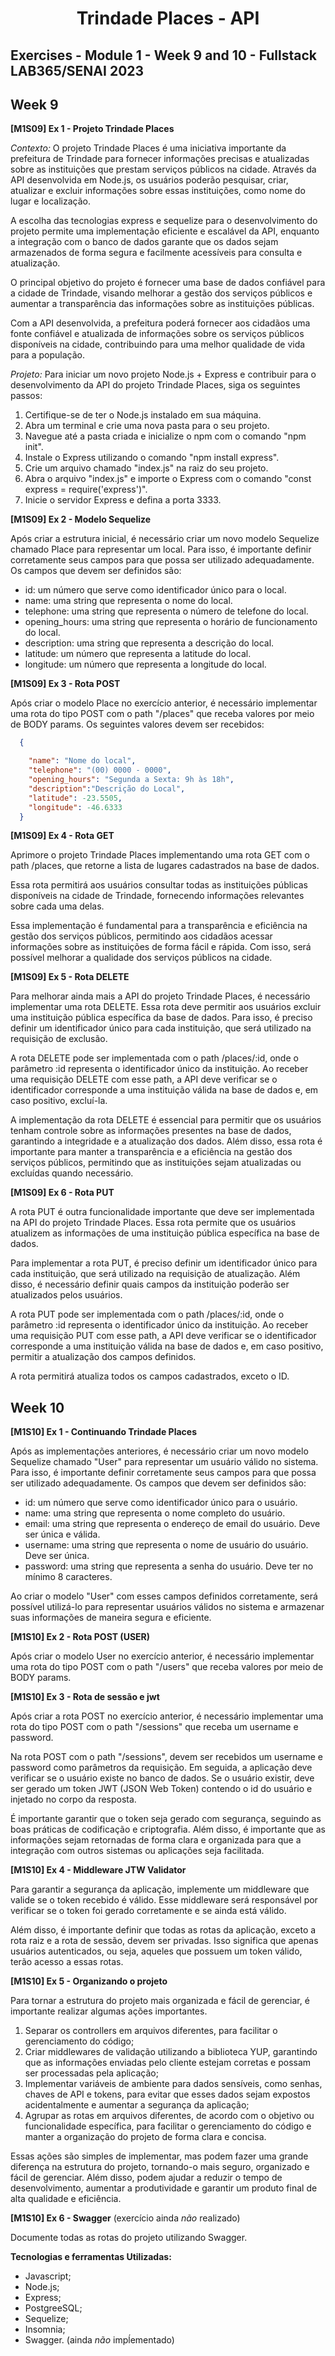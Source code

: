 
<h1 align="center">Trindade Places - API</h1>

## Exercises - Module 1 - Week 9 and 10 - Fullstack LAB365/SENAI 2023

## Week 9

**[M1S09] Ex 1 - Projeto Trindade Places**

*Contexto:*
O projeto Trindade Places é uma iniciativa importante da prefeitura de Trindade para fornecer informações precisas e atualizadas sobre as instituições que prestam serviços públicos na cidade. Através da API desenvolvida em Node.js, os usuários poderão pesquisar, criar, atualizar e excluir informações sobre essas instituições, como nome do lugar e localização.

A escolha das tecnologias express e sequelize para o desenvolvimento do projeto permite uma implementação eficiente e escalável da API, enquanto a integração com o banco de dados garante que os dados sejam armazenados de forma segura e facilmente acessíveis para consulta e atualização.

O principal objetivo do projeto é fornecer uma base de dados confiável para a cidade de Trindade, visando melhorar a gestão dos serviços públicos e aumentar a transparência das informações sobre as instituições públicas.

Com a API desenvolvida, a prefeitura poderá fornecer aos cidadãos uma fonte confiável e atualizada de informações sobre os serviços públicos disponíveis na cidade, contribuindo para uma melhor qualidade de vida para a população.

*Projeto:*
Para iniciar um novo projeto Node.js + Express e contribuir para o desenvolvimento da API do projeto Trindade Places, siga os seguintes passos:

1. Certifique-se de ter o Node.js instalado em sua máquina.
2. Abra um terminal e crie uma nova pasta para o seu projeto.
3. Navegue até a pasta criada e inicialize o npm com o comando "npm init".
4. Instale o Express utilizando o comando "npm install express".
5. Crie um arquivo chamado "index.js" na raiz do seu projeto.
6. Abra o arquivo "index.js" e importe o Express com o comando "const express = require('express')".
7. Inicie o servidor Express e defina a porta 3333.


**[M1S09] Ex 2 - Modelo Sequelize**

Após criar a estrutura inicial, é necessário criar um novo modelo Sequelize chamado Place para representar um local. Para isso, é importante definir corretamente seus campos para que possa ser utilizado adequadamente. Os campos que devem ser definidos são:

- id: um número que serve como identificador único para o local.
- name: uma string que representa o nome do local.
- telephone: uma string que representa o número de telefone do local.
- opening_hours: uma string que representa o horário de funcionamento do local.
- description: uma string que representa a descrição do local.
- latitude: um número que representa a latitude do local.
- longitude: um número que representa a longitude do local.


**[M1S09] Ex 3 - Rota POST**

Após criar o modelo Place no exercício anterior, é necessário implementar uma rota do tipo POST com o path "/places" que receba valores por meio de BODY params. Os seguintes valores devem ser recebidos:

```json
  {

    "name": "Nome do local",
    "telephone": "(00) 0000 - 0000",
    "opening_hours": "Segunda a Sexta: 9h às 18h",
    "description":"Descrição do Local",
    "latitude": -23.5505,
    "longitude": -46.6333
  }
```

**[M1S09] Ex 4  - Rota GET**

Aprimore o projeto Trindade Places implementando uma rota GET com o path /places, que retorne a lista de lugares cadastrados na base de dados.

Essa rota permitirá aos usuários consultar todas as instituições públicas disponíveis na cidade de Trindade, fornecendo informações relevantes sobre cada uma delas.

Essa implementação é fundamental para a transparência e eficiência na gestão dos serviços públicos, permitindo aos cidadãos acessar informações sobre as instituições de forma fácil e rápida. Com isso, será possível melhorar a qualidade dos serviços públicos na cidade.


**[M1S09] Ex 5 - Rota DELETE**

Para melhorar ainda mais a API do projeto Trindade Places, é necessário implementar uma rota DELETE. Essa rota deve permitir aos usuários excluir uma instituição pública específica da base de dados. Para isso, é preciso definir um identificador único para cada instituição, que será utilizado na requisição de exclusão.

A rota DELETE pode ser implementada com o path /places/:id, onde o parâmetro :id representa o identificador único da instituição. Ao receber uma requisição DELETE com esse path, a API deve verificar se o identificador corresponde a uma instituição válida na base de dados e, em caso positivo, excluí-la.

A implementação da rota DELETE é essencial para permitir que os usuários tenham controle sobre as informações presentes na base de dados, garantindo a integridade e a atualização dos dados. Além disso, essa rota é importante para manter a transparência e a eficiência na gestão dos serviços públicos, permitindo que as instituições sejam atualizadas ou excluídas quando necessário.


**[M1S09] Ex 6 - Rota PUT**

A rota PUT é outra funcionalidade importante que deve ser implementada na API do projeto Trindade Places. Essa rota permite que os usuários atualizem as informações de uma instituição pública específica na base de dados.

Para implementar a rota PUT, é preciso definir um identificador único para cada instituição, que será utilizado na requisição de atualização. Além disso, é necessário definir quais campos da instituição poderão ser atualizados pelos usuários.

A rota PUT pode ser implementada com o path /places/:id, onde o parâmetro :id representa o identificador único da instituição. Ao receber uma requisição PUT com esse path, a API deve verificar se o identificador corresponde a uma instituição válida na base de dados e, em caso positivo, permitir a atualização dos campos definidos.

A rota permitirá atualiza todos os campos cadastrados, exceto o ID.


## Week 10


**[M1S10] Ex 1 - Continuando Trindade Places**

Após as implementações anteriores, é necessário criar um novo modelo Sequelize chamado "User" para representar um usuário válido no sistema. Para isso, é importante definir corretamente seus campos para que possa ser utilizado adequadamente. Os campos que devem ser definidos são:

- id: um número que serve como identificador único para o usuário.
- name: uma string que representa o nome completo do usuário.
- email: uma string que representa o endereço de email do usuário. Deve ser única e válida.
- username: uma string que representa o nome de usuário do usuário. Deve ser única.
- password: uma string que representa a senha do usuário. Deve ter no mínimo 8 caracteres.

Ao criar o modelo "User" com esses campos definidos corretamente, será possível utilizá-lo para representar usuários válidos no sistema e armazenar suas informações de maneira segura e eficiente.


**[M1S10] Ex 2 - Rota POST (USER)**

Após criar o modelo User no exercício anterior, é necessário implementar uma rota do tipo POST com o path "/users" que receba valores por meio de BODY params.


**[M1S10] Ex 3 - Rota de sessão e jwt**

Após criar a rota POST no exercício anterior, é necessário implementar uma rota do tipo POST com o path "/sessions" que receba um username e password.

Na rota POST com o path "/sessions", devem ser recebidos um username e password como parâmetros da requisição. Em seguida, a aplicação deve verificar se o usuário existe no banco de dados. Se o usuário existir, deve ser gerado um token JWT (JSON Web Token) contendo o id do usuário e injetado no corpo da resposta.

É importante garantir que o token seja gerado com segurança, seguindo as boas práticas de codificação e criptografia. Além disso, é importante que as informações sejam retornadas de forma clara e organizada para que a integração com outros sistemas ou aplicações seja facilitada.


**[M1S10] Ex 4 - Middleware JTW Validator**

Para garantir a segurança da aplicação, implemente um middleware que valide se o token recebido é válido. Esse middleware será responsável por verificar se o token foi gerado corretamente e se ainda está válido.

Além disso, é importante definir que todas as rotas da aplicação, exceto a rota raiz e a rota de sessão, devem ser privadas. Isso significa que apenas usuários autenticados, ou seja, aqueles que possuem um token válido, terão acesso a essas rotas.


**[M1S10] Ex 5 - Organizando o projeto**

Para tornar a estrutura do projeto mais organizada e fácil de gerenciar, é importante realizar algumas ações importantes.‌

1. Separar os controllers em arquivos diferentes, para facilitar o gerenciamento do código;
2. Criar middlewares de validação utilizando a biblioteca YUP, garantindo que as informações enviadas pelo cliente estejam   corretas e possam ser processadas pela aplicação;
3. Implementar variáveis de ambiente para dados sensíveis, como senhas, chaves de API e tokens, para evitar que esses dados sejam expostos acidentalmente e aumentar a segurança da aplicação;
4. Agrupar as rotas em arquivos diferentes, de acordo com o objetivo ou funcionalidade específica, para facilitar o gerenciamento do código e manter a organização do projeto de forma clara e concisa.
 
Essas ações são simples de implementar, mas podem fazer uma grande diferença na estrutura do projeto, tornando-o mais seguro, organizado e fácil de gerenciar. Além disso, podem ajudar a reduzir o tempo de desenvolvimento, aumentar a produtividade e garantir um produto final de alta qualidade e eficiência.


**[M1S10] Ex 6 - Swagger** (exercício ainda *não* realizado)

Documente todas as rotas do projeto utilizando Swagger.


**Tecnologias e ferramentas Utilizadas:**

- Javascript;
- Node.js;
- Express;
- PostgreeSQL;
- Sequelize; 
- Insomnia;
- Swagger. (ainda *não* impĺementado)
